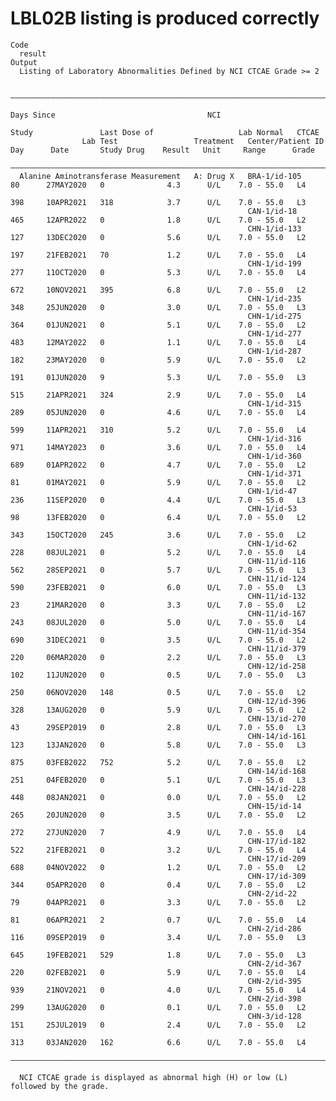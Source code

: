 # LBL02B listing is produced correctly

    Code
      result
    Output
      Listing of Laboratory Abnormalities Defined by NCI CTCAE Grade >= 2
      
      ————————————————————————————————————————————————————————————————————————————————————————————————————————————————————————————————————————————
                                                                                                  Days Since                                  NCI 
                                                                             Study               Last Dose of                   Lab Normal   CTCAE
                    Lab Test                 Treatment   Center/Patient ID    Day      Date       Study Drug    Result   Unit     Range      Grade
      ————————————————————————————————————————————————————————————————————————————————————————————————————————————————————————————————————————————
      Alanine Aminotransferase Measurement   A: Drug X   BRA-1/id-105        80      27MAY2020   0              4.3      U/L    7.0 - 55.0   L4   
                                                                             398     10APR2021   318            3.7      U/L    7.0 - 55.0   L3   
                                                         CAN-1/id-18         465     12APR2022   0              1.8      U/L    7.0 - 55.0   L2   
                                                         CHN-1/id-133        127     13DEC2020   0              5.6      U/L    7.0 - 55.0   L2   
                                                                             197     21FEB2021   70             1.2      U/L    7.0 - 55.0   L4   
                                                         CHN-1/id-199        277     11OCT2020   0              5.3      U/L    7.0 - 55.0   L4   
                                                                             672     10NOV2021   395            6.8      U/L    7.0 - 55.0   L2   
                                                         CHN-1/id-235        348     25JUN2020   0              3.0      U/L    7.0 - 55.0   L3   
                                                         CHN-1/id-275        364     01JUN2021   0              5.1      U/L    7.0 - 55.0   L2   
                                                         CHN-1/id-277        483     12MAY2022   0              1.1      U/L    7.0 - 55.0   L4   
                                                         CHN-1/id-287        182     23MAY2020   0              5.9      U/L    7.0 - 55.0   L2   
                                                                             191     01JUN2020   9              5.3      U/L    7.0 - 55.0   L3   
                                                                             515     21APR2021   324            2.9      U/L    7.0 - 55.0   L4   
                                                         CHN-1/id-315        289     05JUN2020   0              4.6      U/L    7.0 - 55.0   L4   
                                                                             599     11APR2021   310            5.2      U/L    7.0 - 55.0   L4   
                                                         CHN-1/id-316        971     14MAY2023   0              3.6      U/L    7.0 - 55.0   L4   
                                                         CHN-1/id-360        689     01APR2022   0              4.7      U/L    7.0 - 55.0   L2   
                                                         CHN-1/id-371        81      01MAY2021   0              5.9      U/L    7.0 - 55.0   L2   
                                                         CHN-1/id-47         236     11SEP2020   0              4.4      U/L    7.0 - 55.0   L3   
                                                         CHN-1/id-53         98      13FEB2020   0              6.4      U/L    7.0 - 55.0   L2   
                                                                             343     15OCT2020   245            3.6      U/L    7.0 - 55.0   L2   
                                                         CHN-1/id-62         228     08JUL2021   0              5.2      U/L    7.0 - 55.0   L4   
                                                         CHN-11/id-116       562     28SEP2021   0              5.7      U/L    7.0 - 55.0   L3   
                                                         CHN-11/id-124       590     23FEB2021   0              6.0      U/L    7.0 - 55.0   L3   
                                                         CHN-11/id-132       23      21MAR2020   0              3.3      U/L    7.0 - 55.0   L2   
                                                         CHN-11/id-167       243     08JUL2020   0              5.0      U/L    7.0 - 55.0   L4   
                                                         CHN-11/id-354       690     31DEC2021   0              3.5      U/L    7.0 - 55.0   L2   
                                                         CHN-11/id-379       220     06MAR2020   0              2.2      U/L    7.0 - 55.0   L3   
                                                         CHN-12/id-258       102     11JUN2020   0              0.5      U/L    7.0 - 55.0   L3   
                                                                             250     06NOV2020   148            0.5      U/L    7.0 - 55.0   L2   
                                                         CHN-12/id-396       328     13AUG2020   0              5.9      U/L    7.0 - 55.0   L2   
                                                         CHN-13/id-270       43      29SEP2019   0              2.8      U/L    7.0 - 55.0   L3   
                                                         CHN-14/id-161       123     13JAN2020   0              5.8      U/L    7.0 - 55.0   L3   
                                                                             875     03FEB2022   752            5.2      U/L    7.0 - 55.0   L2   
                                                         CHN-14/id-168       251     04FEB2020   0              5.1      U/L    7.0 - 55.0   L3   
                                                         CHN-14/id-228       448     08JAN2021   0              0.0      U/L    7.0 - 55.0   L2   
                                                         CHN-15/id-14        265     20JUN2020   0              3.5      U/L    7.0 - 55.0   L2   
                                                                             272     27JUN2020   7              4.9      U/L    7.0 - 55.0   L4   
                                                         CHN-17/id-182       522     21FEB2021   0              3.2      U/L    7.0 - 55.0   L4   
                                                         CHN-17/id-209       688     04NOV2022   0              1.2      U/L    7.0 - 55.0   L2   
                                                         CHN-17/id-309       344     05APR2020   0              0.4      U/L    7.0 - 55.0   L2   
                                                         CHN-2/id-22         79      04APR2021   0              3.3      U/L    7.0 - 55.0   L2   
                                                                             81      06APR2021   2              0.7      U/L    7.0 - 55.0   L4   
                                                         CHN-2/id-286        116     09SEP2019   0              3.4      U/L    7.0 - 55.0   L3   
                                                                             645     19FEB2021   529            1.8      U/L    7.0 - 55.0   L3   
                                                         CHN-2/id-367        220     02FEB2021   0              5.9      U/L    7.0 - 55.0   L4   
                                                         CHN-2/id-395        939     21NOV2021   0              4.0      U/L    7.0 - 55.0   L4   
                                                         CHN-2/id-398        299     13AUG2020   0              0.1      U/L    7.0 - 55.0   L2   
                                                         CHN-3/id-128        151     25JUL2019   0              2.4      U/L    7.0 - 55.0   L2   
                                                                             313     03JAN2020   162            6.6      U/L    7.0 - 55.0   L4   
      ————————————————————————————————————————————————————————————————————————————————————————————————————————————————————————————————————————————
      
      NCI CTCAE grade is displayed as abnormal high (H) or low (L) followed by the grade.

